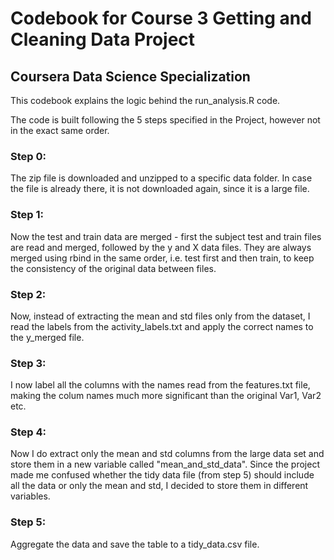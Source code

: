 # Codebook for Course 3 Getting and Cleaning Data Project
## Coursera Data Science Specialization
This codebook explains the logic behind the run_analysis.R code.

The code is built following the 5 steps specified in the Project, however not in the exact same order.

### Step 0:
The zip file is downloaded and unzipped to a specific data folder. In case the file is already there, it is not downloaded again, since it is a large file.

### Step 1:
Now the test and train data are merged - first the subject test and train files are read and merged, followed by the y and X data files.
They are always merged using rbind in the same order, i.e. test first and then train, to keep the consistency of the original data between files.

### Step 2:
Now, instead of extracting the mean and std files only from the dataset, I read the labels from the activity_labels.txt and apply the correct names to the y_merged file.

### Step 3:
I now label all the columns with the names read from the features.txt file, making the colum names much more significant than the original Var1, Var2 etc.

### Step 4:
Now I do extract only the mean and std columns from the large data set and store them in a new variable called "mean_and_std_data". Since the project made me confused whether the tidy data file (from step 5) should include all the data or only the mean and std, I decided to store them in different variables.

### Step 5:
Aggregate the data and save the table to a tidy_data.csv file.

